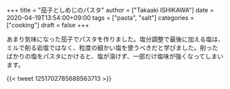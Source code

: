 +++
title = "茄子としめじのパスタ"
author = ["Takaaki ISHIKAWA"]
date = 2020-04-19T13:54:00+09:00
tags = ["pasta", "salt"]
categories = ["cooking"]
draft = false
+++

あまり気味になった茄子でパスタを作りました。塩分調整で最後に加える塩は、ミルで削る岩塩ではなく、粒度の細かい塩を使うべきだと学びました。削ったばかりの塩をパスタにかけると、塩が溶けず、一部だけ塩味が強くなってしまいます。

{{< tweet 1251702785688563713 >}}

